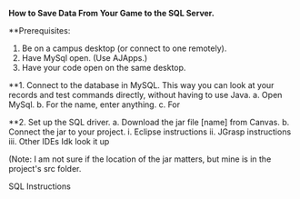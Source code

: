 **How to Save Data From Your Game to the SQL Server.**

**Prerequisites:
  1. Be on a campus desktop (or connect to one remotely).
  2. Have MySql open. (Use AJApps.)
  3. Have your code open on the same desktop.

**1. Connect to the database in MySQL.
This way you can look at your records and test commands directly, without having to use Java.
a. Open MySql. 
b. For the name, enter anything.
c. For 

**2. Set up the SQL driver. 
a. Download the jar file [name] from Canvas.
b. Connect the jar to your project.
i. Eclipse instructions
ii. JGrasp instructions
iii. Other IDEs
Idk look it up 

(Note: I am not sure if the location of the jar matters, but mine is in the project's src folder.

SQL Instructions 
